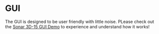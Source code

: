# GUI

The GUI is designed to be user friendly with little noise. PLease check out the [Sonar 3D-15 GUI Demo](https://sonar.demo.waterlinked.com/) to experience and understand how it works!

<!-- Insert image of GUI -->


